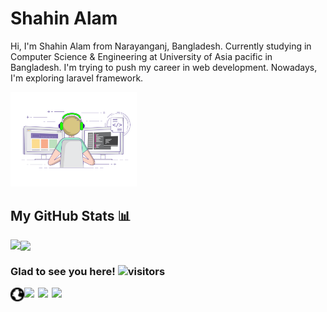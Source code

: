 # Shahin Alam
Hi, I'm Shahin Alam from Narayanganj, Bangladesh.
Currently studying in Computer Science & Engineering at University of Asia pacific in Bangladesh.
I'm trying to push my career in web development. Nowadays, I'm exploring laravel framework.

<img margin="20px" width="40%" src="https://github.com/AhnabShahin/AhnabShahin/blob/master/coding-freak.gif" >

## My GitHub Stats 📊
<a href="https://github.com/anuraghazra/github-readme-stats">
  <img align="left" src="https://github-readme-stats.vercel.app/api?username=AhnabShahin&count_private=true&show_icons=true&theme=radical" />
</a>
<a href="https://github.com/AhnabShahin?tab=repositories">
  <img align="center" src="https://github-readme-stats.vercel.app/api/top-langs/?username=AhnabShahin" />
</a>


### Glad to see you here!  ![visitors](https://visitor-badge.glitch.me/badge?page_id=AhnabShahin.57084544)

<img align="left" width="22px" src="https://raw.githubusercontent.com/iconic/open-iconic/master/svg/globe.svg"  href= "https://github.com/">
<img align="left" width="22px" src="https://cdn.jsdelivr.net/npm/simple-icons@v3/icons/youtube.svg"  href="https://youtube.com/">
<img align="left" width="22px" src="https://cdn.jsdelivr.net/npm/simple-icons@v3/icons/twitter.svg" href="https://twitter.com/">
<img align="left" width="22px" src="https://cdn.jsdelivr.net/npm/simple-icons@v3/icons/linkedin.svg" href= "https://www.linkedin.com/in/">
